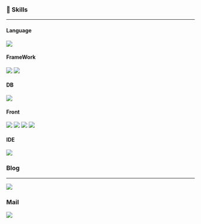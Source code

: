 <!--
- 👋 Hi, I’m @hyeriwon
- 👀 I’m interested in ...
- 🌱 I’m currently learning ...
- 💞️ I’m looking to collaborate on ...
- 📫 How to reach me ...
- 😄 Pronouns: ...
- ⚡ Fun fact: ...
--!>
<!---
hyeriwon/hyeriwon is a ✨ special ✨ repository because its `README.md` (this file) appears on your GitHub profile.
You can click the Preview link to take a look at your changes.
--->


<div align="center">
  <!-- 타이틀 -->
</div>
<div align="right">
  <!-- 조회수 -->
</div>
<div align="left">
  <h3>🌟 Skills</h3>
  <hr>
  <h4>Language</h4>
    <div>
      <img src="https://img.shields.io/badge/Java-007396?style=for-the-badge&logo=OpenJDK&logoColor=white">  
    </div>
  <h4>FrameWork</h4>
    <div>
      <img src="https://img.shields.io/badge/Spring-6DB33F?style=for-the-badge&logo=Spring&logoColor=white">
      <img src="https://img.shields.io/badge/springboot-6DB33F?style=for-the-badge&logo=Spring&logoColor=white">
    </div>
  <h4>DB</h4>
    <div>
      <img src="https://img.shields.io/badge/Oracle-F80000?style=for-the-badge&logo=ORACLE&logoColor=white">  
    </div>
  <h4>Front</h4>
    <div>
      <img src="https://img.shields.io/badge/HTML5-E34F26?style=for-the-badge&logo=HTML5&logoColor=white">
      <img src="https://img.shields.io/badge/CSS3-1572B6?style=for-the-badge&logo=css3&logoColor=white">  
      <img src="https://img.shields.io/badge/JavaScript-F7DF1E?style=for-the-badge&logo=javascript&logoColor=white">  
      <img src="https://img.shields.io/badge/Jquery-0769AD?style=for-the-badge&logo=jquery&logoColor=white">
    </div>
  <h4>IDE</h4>
    <div>
      <img src="https://img.shields.io/badge/Eclipse-2C2255?style=for-the-badge&logo=Eclipse%20IDE&logoColor=white">  
    </div>
     
    
  <h3>Blog</h3>
  <hr>
  <div>
   <!--  <img src="https://img.shields.io/badge/표시할이름-색상?style=for-the-badge&logo=기술스택아이콘&logoColor=white"> -->
    <a href="https://blog.naver.com/00_cielo"><img src="https://img.shields.io/badge/NaverBlog-#09B3AF?style=for-the-badge&logo=bloglovin&logoColor=white"></a>
  </div>
  <h3>Mail</h3>
  <div>
    <a href="mailto:madagascar29023@gmail.com"><img src="https://img.shields.io/badge/Gmail-d14836?style=flat-square&logo=Gmail&logoColor=white&link=madagascar29023@gmail.com"/></a>  
  </div>


